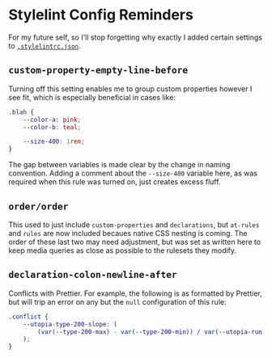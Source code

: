 # Stylelint Config Reminders

For my future self, so I'll stop forgetting why exactly I added certain settings to [`.stylelintrc.json`](.stylelintrc.json).

## `custom-property-empty-line-before`

Turning off this setting enables me to group custom properties however I see fit, which is especially beneficial in cases like:

```css
.blah {
	--color-a: pink;
	--color-b: teal;

	--size-400: 1rem;
}
```

The gap between variables is made clear by the change in naming convention. Adding a comment about the `--size-400` variable here, as was required when this rule was turned on, just creates excess fluff.

## `order/order`

This used to just include `custom-properties` and `declarations`, but `at-rules` and `rules` are now included becaues native CSS nesting is coming. The order of these last two may need adjustment, but was set as written here to keep media queries as close as possible to the rulesets they modify.

## `declaration-colon-newline-after`

Conflicts with Prettier. For example, the following is as formatted by Prettier, but will trip an error on any but the `null` configuration of this rule:

```css
.conflict {
	--utopia-type-200-slope: (
		(var(--type-200-max) - var(--type-200-min)) / var(--utopia-run)
	);
}
```
